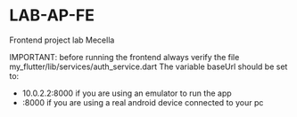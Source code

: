 # LAB-AP-FE
Frontend project lab Mecella

IMPORTANT:
before running the frontend
always verify the file my_flutter/lib/services/auth_service.dart
The variable baseUrl should be set to:
- 10.0.2.2:8000 if you are using an emulator to run the app
- <IP Address of your pc>:8000 if you are using a real android device connected to your pc
